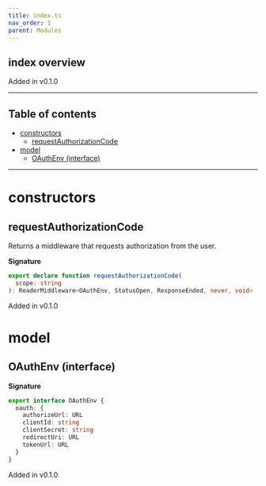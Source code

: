 ```yaml
---
title: index.ts
nav_order: 1
parent: Modules
---
```


## index overview

Added in v0.1.0

---

<h2 class="text-delta">Table of contents</h2>

- [constructors](#constructors)
  - [requestAuthorizationCode](#requestauthorizationcode)
- [model](#model)
  - [OAuthEnv (interface)](#oauthenv-interface)

---

# constructors

## requestAuthorizationCode

Returns a middleware that requests authorization from the user.

**Signature**

```ts
export declare function requestAuthorizationCode(
  scope: string
): ReaderMiddleware<OAuthEnv, StatusOpen, ResponseEnded, never, void>
```

Added in v0.1.0

# model

## OAuthEnv (interface)

**Signature**

```ts
export interface OAuthEnv {
  oauth: {
    authorizeUrl: URL
    clientId: string
    clientSecret: string
    redirectUri: URL
    tokenUrl: URL
  }
}
```

Added in v0.1.0
